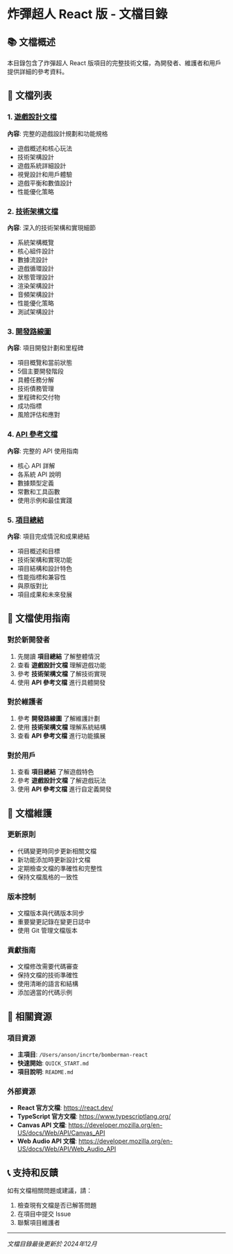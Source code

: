 # 炸彈超人 React 版 - 文檔目錄

## 📚 文檔概述

本目錄包含了炸彈超人 React 版項目的完整技術文檔，為開發者、維護者和用戶提供詳細的參考資料。

## 📖 文檔列表

### 1. [遊戲設計文檔](GAME_DESIGN_DOCUMENT.md)
**內容**: 完整的遊戲設計規劃和功能規格
- 遊戲概述和核心玩法
- 技術架構設計
- 遊戲系統詳細設計
- 視覺設計和用戶體驗
- 遊戲平衡和數值設計
- 性能優化策略

### 2. [技術架構文檔](TECHNICAL_ARCHITECTURE.md)
**內容**: 深入的技術架構和實現細節
- 系統架構概覽
- 核心組件設計
- 數據流設計
- 遊戲循環設計
- 狀態管理設計
- 渲染架構設計
- 音頻架構設計
- 性能優化策略
- 測試架構設計

### 3. [開發路線圖](DEVELOPMENT_ROADMAP.md)
**內容**: 項目開發計劃和里程碑
- 項目概覽和當前狀態
- 5個主要開發階段
- 具體任務分解
- 技術債務管理
- 里程碑和交付物
- 成功指標
- 風險評估和應對

### 4. [API 參考文檔](API_REFERENCE.md)
**內容**: 完整的 API 使用指南
- 核心 API 詳解
- 各系統 API 說明
- 數據類型定義
- 常數和工具函數
- 使用示例和最佳實踐

### 5. [項目總結](PROJECT_SUMMARY.md)
**內容**: 項目完成情況和成果總結
- 項目概述和目標
- 技術架構和實現功能
- 項目結構和設計特色
- 性能指標和兼容性
- 與原版對比
- 項目成果和未來發展

## 🎯 文檔使用指南

### 對於新開發者
1. 先閱讀 **項目總結** 了解整體情況
2. 查看 **遊戲設計文檔** 理解遊戲功能
3. 參考 **技術架構文檔** 了解技術實現
4. 使用 **API 參考文檔** 進行具體開發

### 對於維護者
1. 參考 **開發路線圖** 了解維護計劃
2. 使用 **技術架構文檔** 理解系統結構
3. 查看 **API 參考文檔** 進行功能擴展

### 對於用戶
1. 查看 **項目總結** 了解遊戲特色
2. 參考 **遊戲設計文檔** 了解遊戲玩法
3. 使用 **API 參考文檔** 進行自定義開發

## 📝 文檔維護

### 更新原則
- 代碼變更時同步更新相關文檔
- 新功能添加時更新設計文檔
- 定期檢查文檔的準確性和完整性
- 保持文檔風格的一致性

### 版本控制
- 文檔版本與代碼版本同步
- 重要變更記錄在變更日誌中
- 使用 Git 管理文檔版本

### 貢獻指南
- 文檔修改需要代碼審查
- 保持文檔的技術準確性
- 使用清晰的語言和結構
- 添加適當的代碼示例

## 🔗 相關資源

### 項目資源
- **主項目**: `/Users/anson/incrte/bomberman-react`
- **快速開始**: `QUICK_START.md`
- **項目說明**: `README.md`

### 外部資源
- **React 官方文檔**: https://react.dev/
- **TypeScript 官方文檔**: https://www.typescriptlang.org/
- **Canvas API 文檔**: https://developer.mozilla.org/en-US/docs/Web/API/Canvas_API
- **Web Audio API 文檔**: https://developer.mozilla.org/en-US/docs/Web/API/Web_Audio_API

## 📞 支持和反饋

如有文檔相關問題或建議，請：
1. 檢查現有文檔是否已解答問題
2. 在項目中提交 Issue
3. 聯繫項目維護者

---

*文檔目錄最後更新於 2024年12月*
